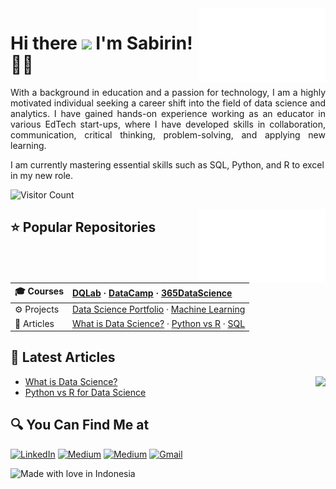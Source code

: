 <img align='right' src = "https://github.com/sabirinID/GitHub-Stats/blob/master/generated/overview.svg#gh-dark-mode-only" width="40%" align="right" alt="Sabirin's GitHub Stats">

# Hi there <img src="https://github.com/TheDudeThatCode/TheDudeThatCode/blob/master/Assets/Hi.gif" width="30px"> I'm Sabirin! 🧑🏻

<p align="justify">
  With a background in education and a passion for technology, I am a highly motivated individual seeking a career shift into the field of data science and analytics. I have gained hands-on experience working as an educator in various EdTech start-ups, where I have developed skills in collaboration, communication, critical thinking, problem-solving, and applying new learning.

I am currently mastering essential skills such as SQL, Python, and R to excel in my new role.
</p>

<!-- ## 👁‍🗨 Visitors Count -->

![Visitor Count](https://profile-counter.glitch.me/{sabirinID}/count.svg)

<img align='right' src = "https://github.com/sabirinID/GitHub-Stats/blob/master/generated/languages.svg#gh-dark-mode-only" width="40%" align="right" alt="Sabirin's Top Programming Languages">

 ## ⭐ Popular Repositories

| 🎓 Courses | [DQLab](https://github.com/sabirinID/DQLab) · [DataCamp](https://github.com/sabirinID/DataCamp) · [365DataScience](https://github.com/sabirinID/365DataScience) |
|:--------|:--------------------|
| ⚙ Projects | [Data Science Portfolio](https://github.com/sabirinID/Data-Science-Portfolio/) · [Machine Learning](https://github.com/sabirinID/Data-Science-Portfolio/blob/main/README.md#machine-learning/) | 
| 📝  Articles | [What is Data Science?](https://github.com/sabirinID/Data-Science/) · [Python vs R](https://github.com/sabirinID/Python-vs-R/) · [SQL](https://github.com/sabirinID/SQL/) | 

## 📃 Latest Articles

<img align='right' src="https://media0.giphy.com/media/f6hnhHkks8bk4jwjh3/giphy.gif" height="150px">

<!-- BLOG-POST-LIST:START -->
- [What is Data Science?](https://github.com/sabirinID/Data-Science/)
- [Python vs R for Data Science](https://github.com/sabirinID/Python-vs-R/)
<!-- BLOG-POST-LIST:END -->

## 🔍 You Can Find Me at

<p>
  <a href="https://www.linkedin.com/in/syahrildimassabirin/" target="_blank"><img alt="LinkedIn" src="https://img.shields.io/badge/linkedin-%230077B5.svg?&style=for-the-badge&logo=linkedin&logoColor=white" /></a>
  <a href="https://www.kaggle.com/sabirinID" target="_blank"><img alt="Medium" src="https://img.shields.io/badge/Kaggle-2C8EBB?&style=for-the-badge&logo=kaggle&logoColor=white" /></a>
  <a href="https://medium.com/@sabirinID" target="_blank"><img alt="Medium" src="https://img.shields.io/badge/medium-%2312100E.svg?&style=for-the-badge&logo=medium&logoColor=white" /></a>
  <a href="mailto:syahrildimassabirin@gmail.com" target="_blank"><img alt="Gmail" src="https://img.shields.io/badge/gmail-D14836?&style=for-the-badge&logo=gmail&logoColor=white"/></a>
<!--   <a href="https://www.facebook.com/sabirin.ID" target="_blank"><img alt="Facebook" src="https://img.shields.io/badge/facebook-%231877F2.svg?&style=for-the-badge&logo=facebook&logoColor=white" /></a>
  <a href="https://www.instagram.com/sabirin.ID" target="_blank"><img alt="Instagram" src="https://img.shields.io/badge/instagram-%23E4405F.svg?&style=for-the-badge&logo=instagram&logoColor=white" /></a>
  <a href="https://twitter.com/sabirinID" target="_blank"><img alt="Twitter" src="https://img.shields.io/badge/twitter-%231DA1F2.svg?&style=for-the-badge&logo=twitter&logoColor=white" /></a>
  <a href="https://wa.me/" target="_blank"><img alt="WhatsApp" src="https://img.shields.io/badge/WhatsApp-25D366?style=for-the-badge&logo=whatsapp&logoColor=white" /></a>   -->
</p>

![Made with love in Indonesia](https://madewithlove.now.sh/id?heart=true)
